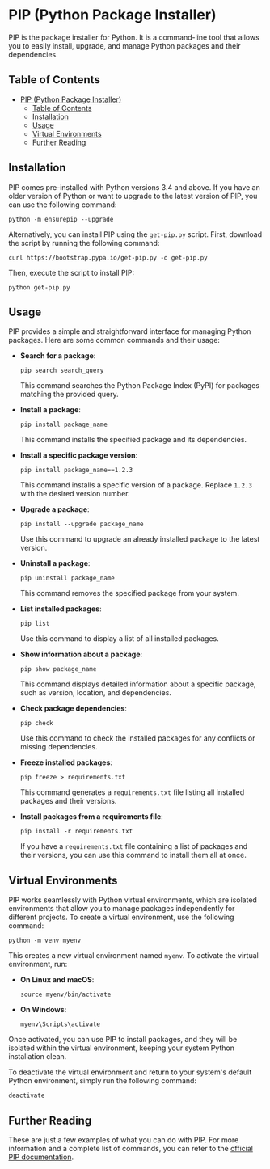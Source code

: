 # PIP (Python Package Installer)

PIP is the package installer for Python. It is a command-line tool that allows you to easily install, upgrade, and manage Python packages and their dependencies.

## Table of Contents

- [PIP (Python Package Installer)](#pip-python-package-installer)
  - [Table of Contents](#table-of-contents)
  - [Installation](#installation)
  - [Usage](#usage)
  - [Virtual Environments](#virtual-environments)
  - [Further Reading](#further-reading)

## Installation

PIP comes pre-installed with Python versions 3.4 and above. If you have an older version of Python or want to upgrade to the latest version of PIP, you can use the following command:

```shell
python -m ensurepip --upgrade
```

Alternatively, you can install PIP using the `get-pip.py` script. First, download the script by running the following command:

```shell
curl https://bootstrap.pypa.io/get-pip.py -o get-pip.py
```

Then, execute the script to install PIP:

```shell
python get-pip.py
```

## Usage

PIP provides a simple and straightforward interface for managing Python packages. Here are some common commands and their usage:

- **Search for a package**:

  ```shell
  pip search search_query
  ```

  This command searches the Python Package Index (PyPI) for packages matching the provided query.

- **Install a package**:

  ```shell
  pip install package_name
  ```

  This command installs the specified package and its dependencies.

- **Install a specific package version**:

  ```shell
  pip install package_name==1.2.3
  ```

  This command installs a specific version of a package. Replace `1.2.3` with the desired version number.

- **Upgrade a package**:

  ```shell
  pip install --upgrade package_name
  ```

  Use this command to upgrade an already installed package to the latest version.

- **Uninstall a package**:

  ```shell
  pip uninstall package_name
  ```

  This command removes the specified package from your system.

- **List installed packages**:

  ```shell
  pip list
  ```

  Use this command to display a list of all installed packages.

- **Show information about a package**:

  ```shell
  pip show package_name
  ```

  This command displays detailed information about a specific package, such as version, location, and dependencies.

- **Check package dependencies**:

  ```shell
  pip check
  ```

  Use this command to check the installed packages for any conflicts or missing dependencies.

- **Freeze installed packages**:

  ```shell
  pip freeze > requirements.txt
  ```

  This command generates a `requirements.txt` file listing all installed packages and their versions.

- **Install packages from a requirements file**:

  ```shell
  pip install -r requirements.txt
  ```

  If you have a `requirements.txt` file containing a list of packages and their versions, you can use this command to install them all at once.

## Virtual Environments

PIP works seamlessly with Python virtual environments, which are isolated environments that allow you to manage packages independently for different projects. To create a virtual environment, use the following command:

```shell
python -m venv myenv
```

This creates a new virtual environment named `myenv`. To activate the virtual environment, run:

- **On Linux and macOS**:

  ```shell
  source myenv/bin/activate
  ```

- **On Windows**:

  ```shell
  myenv\Scripts\activate
  ```

Once activated, you can use PIP to install packages, and they will be isolated within the virtual environment, keeping your system Python installation clean.

To deactivate the virtual environment and return to your system's default Python environment, simply run the following command:

```shell
deactivate
```

## Further Reading

These are just a few examples of what you can do with PIP. For more information and a complete list of commands, you can refer to the [official PIP documentation](https://pip.pypa.io/).
